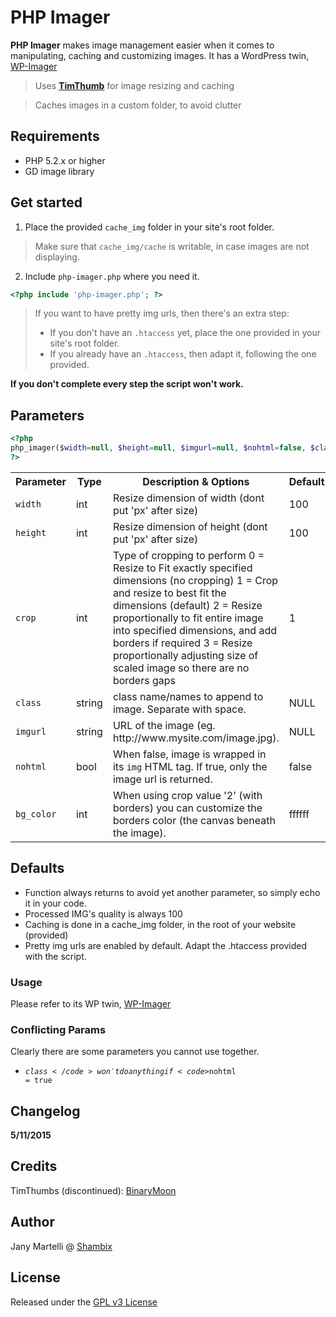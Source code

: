 # PHP Imager

**PHP Imager** makes image management easier when it comes to manipulating, caching and customizing images.
It has a WordPress twin, [WP-Imager](https://github.com/Jany-M/WP-Imager/)

> Uses **[TimThumb](http://code.google.com/p/timthumb/)** for image resizing and caching

> Caches images in a custom folder, to avoid clutter


## Requirements

- PHP 5.2.x or higher
- GD image library

## Get started

1. Place the provided `cache_img` folder in your site's root folder.

> Make sure that `cache_img/cache` is writable, in case images are not displaying.

2. Include `php-imager.php` where you need it.


```php
<?php include 'php-imager.php'; ?>
```

> If you want to have pretty img urls, then there's an extra step:
> - If you don't have an `.htaccess` yet, place the one provided in your site's root folder.
> - If you already have an `.htaccess`, then adapt it, following the one provided.

**If you don't complete every step the script won't work.**

## Parameters

```php
<?php
php_imager($width=null, $height=null, $imgurl=null, $nohtml=false, $class=null, $crop=null, $bg_color=null);
?>
```

<table>
  <tr>
    <th>Parameter</th>
    <th>Type</th>
    <th>Description & Options</th>
    <th>Default</th>
  </tr>
  <tr>
    <td><code>width</code></td>
    <td>int</td>
    <td>Resize dimension of width (dont put 'px' after size)</td>
    <td>100</td>
  </tr>
  <tr>
    <td><code>height</code></td>
    <td>int</td>
    <td>Resize dimension of height (dont put 'px' after size)</td>
    <td>100</td>
  </tr>
  <tr>
    <td><code>crop</code></td>
    <td>int</td>
    <td>Type of cropping to perform
    0 = Resize to Fit exactly specified dimensions (no cropping) 	
    1 =	Crop and resize to best fit the dimensions (default)
    2 =	Resize proportionally to fit entire image into specified dimensions, and add borders if required
    3 =	Resize proportionally adjusting size of scaled image so there are no borders gaps</td>
    <td>1</td>
  </tr>
  <tr>
    <td><code>class</code></td>
    <td>string</td>
    <td>class name/names to append to image. Separate with space.</td>
    <td>NULL</td>
  </tr>
  <tr>
    <td><code>imgurl</code></td>
    <td>string</td>
    <td>URL of the image (eg. http://www.mysite.com/image.jpg).</td>
    <td>NULL</td>
  </tr>
  <tr>
    <td><code>nohtml</code></td>
    <td>bool</td>
    <td>When false, image is wrapped in its <code>img</code> HTML tag. If true, only the image url is returned.</td>
    <td>false</td>
  </tr>
  <tr>
    <td><code>bg_color</code></td>
    <td>int</td>
    <td>When using crop value '2' (with borders) you can customize the borders color (the canvas beneath the image).</td>
    <td>ffffff</td>
  </tr>
</table>


## Defaults

- Function always returns to avoid yet another parameter, so simply echo it in your code.
- Processed IMG's quality is always 100
- Caching is done in a cache_img folder, in the root of your website (provided)
- Pretty img urls are enabled by default. Adapt the .htaccess provided with the script.

### Usage

Please refer to its WP twin, [WP-Imager](https://github.com/Jany-M/WP-Imager/)

### Conflicting Params

Clearly there are some parameters you cannot use together.

- <code>$class</code> won't do anything if <code>$nohtml = true</code>


## Changelog

**5/11/2015**


## Credits

TimThumbs (discontinued): [BinaryMoon](http://code.google.com/p/timthumb/)

## Author

Jany Martelli @ [Shambix](http://www.shambix.com)

## License

Released under the [GPL v3 License](http://choosealicense.com/licenses/gpl-v3/)
